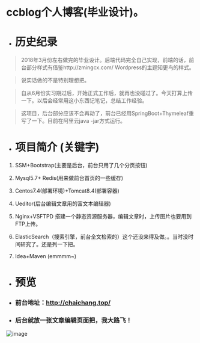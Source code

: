 # ccblog个人博客(毕业设计)。
* # 历史纪录
> 2018年3月份左右做完的毕业设计。后端代码完全自己实现，前端的话，前台部分样式有借鉴http://zmingcx.com/  Wordpress的主题知更鸟的样式。

> 说实话做的不是特别理想把。

> 自从6月份实习期过后，开始正式工作后，就再也没碰过了。今天打算上传一下。以后会经常用这小东西记笔记，总结工作经验。

> 这项目，后台部分应该不会再动了，前台已经用SpringBoot+Thymeleaf重写了一下。目前在阿里云java -jar方式运行。

* # 项目简介 (关键字)
1. SSM+Bootstrap(主要是后台，前台只用了几个分页按钮)

2. Mysql5.7+ Redis(用来做前台首页的一些缓存)

3. Centos7.4(部署环境)+Tomcat8.4(部署容器)

3. Ueditor(后台编辑文章用的富文本编辑器)

4. Nginx+VSFTPD   搭建一个静态资源服务器，编辑文章时，上传图片也要用到FTP上传。

6. ElasticSearch（搜索引擎，前台全文检索的）这个还没来得及做。。当时没时间研究了。还是列一下把。

7. Idea+Maven (emmmm~)

* # 预览
* ### 前台地址：http://chaichang.top/


* ### 后台就放一张文章编辑页面把，我大路飞！
![image](https://raw.githubusercontent.com/ChandlerChai/static-files/master/article_edit.png)
